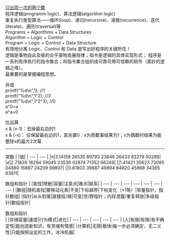 [只出现一次的两个数](https://blog.csdn.net/dingzhenzha7040/article/details/101188947)  
程序逻辑(programm logic)、算法逻辑(algorithm logic)  
重复执行类型算法——循环(loop)、递归(recursive)、递推(recurrence)、迭代(iterate)、遍历(traversal)等  
Programs =  Algorithms + Data Structures  
Algorithm = Logic + Control  
Program = Logic + Control + Data Structure  
有效地分离 Logic、Control 和 Data 是写出好程序的关键所在！  
逻辑是事物自此及彼的合乎事物发展规律；指令是逻辑的具体实现形式； 程序是一系列有序执行的指令集合；将指令集合组织成可靠可用可信赖的软件（美妙的逻辑之塔）。  
最重要的是掌握编程思想。  

异或  
printf("%d\n",1);      //1  
printf("%d\n",1^2);    //3  
printf("%d\n",1^2^3);  //0  
a^0=a  
a^a=0  

位运算  
x & (x-1)：去掉最右边的1  
x & (-x)： 仅保留最右边的1，其余置0：x为奇数事结果为1；x为偶数时结果为能整除x的最大2次幂  
***
常数
| |值|
| --- | --- |
|π|3.14159 26535 89793 23846 26433 83279 50288|
|e|2.71828 18284 59045 23536 02874 71352 66249|
||1.41421 35623 73095 04880 16887 24209 69807|
||0.61803 39887 49894 84820 45868 34365 63811|

数组和指针
| |查找|增删|容量|注意点|难点|联系|
| --- | --- | --- | --- | --- | --- | --- |
|数组|随机查找|要移动元素|不变|下标越界|下标变化（±1等）|常量指针，指针数组|
|指针|从头到尾|直接挂/摘|可变|空/野指针；内存泄露/重复释放|多级指针|数组指针|


数组和指针  
| |存储容量|速度|行为模式|进化|
| --- | --- | --- | --- | --- |
|人|有限|有限|有不确定性|能创造新知识，有灵魂有情感|
|计算机|无限|极快|每一步必须确定，无二义性|只能按照设定的工作，冰冷机器|
